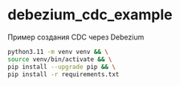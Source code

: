 # debezium_cdc_example
Пример создания CDC через Debezium

```bash
python3.11 -m venv venv && \
source venv/bin/activate && \
pip install --upgrade pip && \
pip install -r requirements.txt
```